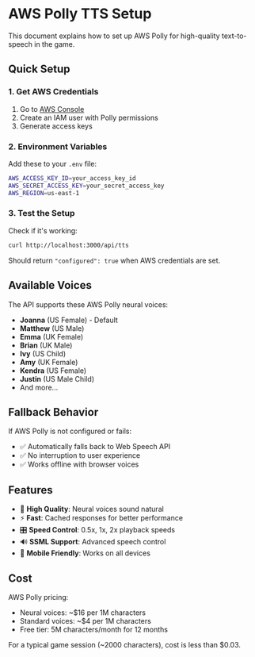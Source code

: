 # AWS Polly TTS Setup

This document explains how to set up AWS Polly for high-quality text-to-speech in the game.

## Quick Setup

### 1. Get AWS Credentials
1. Go to [AWS Console](https://aws.amazon.com/console/)
2. Create an IAM user with Polly permissions
3. Generate access keys

### 2. Environment Variables
Add these to your `.env` file:

```bash
AWS_ACCESS_KEY_ID=your_access_key_id
AWS_SECRET_ACCESS_KEY=your_secret_access_key
AWS_REGION=us-east-1
```

### 3. Test the Setup
Check if it's working:
```bash
curl http://localhost:3000/api/tts
```

Should return `"configured": true` when AWS credentials are set.

## Available Voices

The API supports these AWS Polly neural voices:
- **Joanna** (US Female) - Default
- **Matthew** (US Male)
- **Emma** (UK Female) 
- **Brian** (UK Male)
- **Ivy** (US Child)
- **Amy** (UK Female)
- **Kendra** (US Female)
- **Justin** (US Male Child)
- And more...

## Fallback Behavior

If AWS Polly is not configured or fails:
- ✅ Automatically falls back to Web Speech API
- ✅ No interruption to user experience
- ✅ Works offline with browser voices

## Features

- 🎵 **High Quality**: Neural voices sound natural
- ⚡ **Fast**: Cached responses for better performance
- 🎛️ **Speed Control**: 0.5x, 1x, 2x playback speeds
- 🔊 **SSML Support**: Advanced speech control
- 📱 **Mobile Friendly**: Works on all devices

## Cost

AWS Polly pricing:
- Neural voices: ~$16 per 1M characters
- Standard voices: ~$4 per 1M characters
- Free tier: 5M characters/month for 12 months

For a typical game session (~2000 characters), cost is less than $0.03.